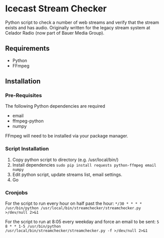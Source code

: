 # Icecast Stream Checker
Python script to check a number of web streams and verify that the stream exists and has audio. 
Originally written for the legacy stream system at Celador Radio (now part of Bauer Media Group).

## Requirements
* Python
* FFmpeg

## Installation

### Pre-Requisites
The following Python dependencies are required
* email
* ffmpeg-python
* numpy

FFmpeg will need to be installed via your package manager.

### Script Installation
1. Copy python script to directory (e.g. /usr/local/bin/)
2. Install dependencies `sudo pip install requests python-ffmpeg email numpy`
3. Edit python script, update streams list, email settings.
4. Go

### Cronjobs
For the script to run every hour on half past the hour:
``*/30 * * * * /usr/bin/python /usr/local/bin/streamchecker/streamchecker.py >/dev/null 2>&1``

For the script to run at 8:05 every weekday and force an email to be sent:
``5 8 * * 1-5 /usr/bin/python /usr/local/bin/streamchecker/streamchecker.py -f >/dev/null 2>&1``
